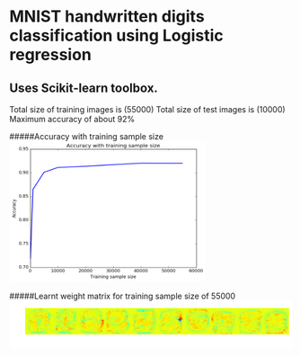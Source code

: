 # MNIST handwritten digits classification using Logistic regression 

## Uses Scikit-learn toolbox. 

Total size of training images is  (55000)
Total size of test images is  (10000)
Maximum accuracy of about 92%

#####Accuracy with training sample size 
<img src="trvsacc.png" alt="Training sample size Vs Accuracy" width="350" height="250">


#####Learnt weight matrix for training sample size of 55000 
![Learnt weight matrix](weights_55000.png)

